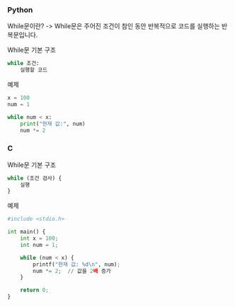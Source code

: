 ### Python
While문이란?
	-> While문은 주어진 조건이  참인 동안 반복적으로 코드를 실행하는 반복문입니다.

While문 기본 구조
```python
while 조건:
    실행할 코드
```
예제
```python
x = 100
num = 1

while num < x:
    print("현재 값:", num)
    num *= 2
```

### C
While문 기본 구조
```python
while (조건 검사) {
    실행
}
```
예제
```python
#include <stdio.h>

int main() {
    int x = 100;
    int num = 1;

    while (num < x) {
        printf("현재 값: %d\n", num);
        num *= 2;  // 값을 2배 증가
    }

    return 0;
}
```
